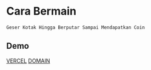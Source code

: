 # Cara Bermain
```
Geser Kotak Hingga Berputar Sampai Mendapatkan Coin
```

## Demo
[VERCEL](https://cube-snowy.vercel.app) 
[DOMAIN](https://cube.nathanael.tk)
